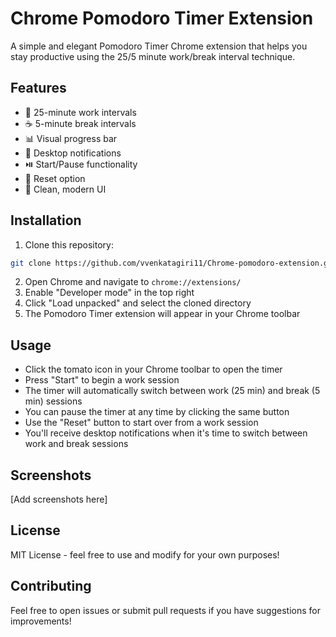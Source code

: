 # Chrome Pomodoro Timer Extension

A simple and elegant Pomodoro Timer Chrome extension that helps you stay productive using the 25/5 minute work/break interval technique.

## Features

- 🎯 25-minute work intervals
- ☕ 5-minute break intervals
- 📊 Visual progress bar
- 🔔 Desktop notifications
- ⏯️ Start/Pause functionality
- 🔄 Reset option
- 🎨 Clean, modern UI

## Installation

1. Clone this repository:
```bash
git clone https://github.com/vvenkatagiri11/Chrome-pomodoro-extension.git
```

2. Open Chrome and navigate to `chrome://extensions/`
3. Enable "Developer mode" in the top right
4. Click "Load unpacked" and select the cloned directory
5. The Pomodoro Timer extension will appear in your Chrome toolbar

## Usage

- Click the tomato icon in your Chrome toolbar to open the timer
- Press "Start" to begin a work session
- The timer will automatically switch between work (25 min) and break (5 min) sessions
- You can pause the timer at any time by clicking the same button
- Use the "Reset" button to start over from a work session
- You'll receive desktop notifications when it's time to switch between work and break sessions

## Screenshots

[Add screenshots here]

## License

MIT License - feel free to use and modify for your own purposes!

## Contributing

Feel free to open issues or submit pull requests if you have suggestions for improvements! 